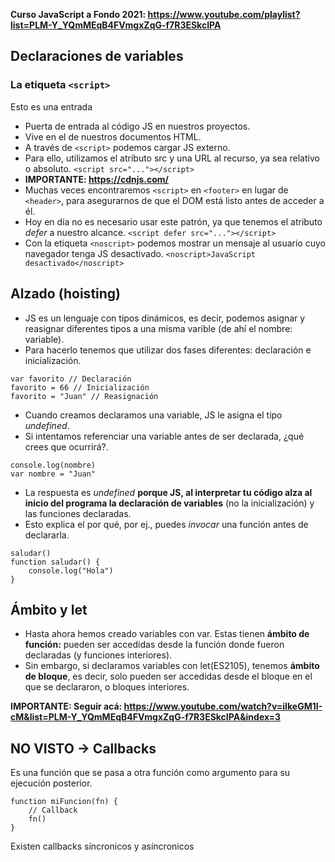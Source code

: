 **Curso JavaScript a Fondo 2021: https://www.youtube.com/playlist?list=PLM-Y_YQmMEqB4FVmgxZqG-f7R3ESkcIPA**

## Declaraciones de variables

### La etiqueta `<script>`

Esto es una entrada

- Puerta de entrada al código JS en nuestros proyectos.
- Vive en el <head> de nuestros documentos HTML.
- A través de `<script>` podemos cargar JS externo.
- Para ello, utilizamos el atributo src y una URL al recurso, ya sea relativo o absoluto. `<script src="..."></script>`
- **IMPORTANTE: https://cdnjs.com/**
- Muchas veces encontraremos `<script>` en `<footer>` en lugar de `<header>`, para asegurarnos de que el DOM está listo antes de acceder a él.
- Hoy en día no es necesario usar este patrón, ya que tenemos el atributo _defer_ a nuestro alcance. `<script defer src="..."></script>`
- Con la etiqueta `<noscript>` podemos mostrar un mensaje al usuario cuyo navegador tenga JS desactivado. `<noscript>JavaScript desactivado</noscript>`

## Alzado (hoisting)

- JS es un lenguaje con tipos dinámicos, es decir, podemos asignar y reasignar diferentes tipos a una misma varible (de ahí el nombre: variable).
- Para hacerlo tenemos que utilizar dos fases diferentes: declaración e inicialización.

```
var favorito // Declaración 
favorito = 66 // Inicialización
favorito = "Juan" // Reasignación
```

- Cuando creamos declaramos una variable, JS le asigna el tipo _undefined_.
- Si intentamos referenciar una variable antes de ser declarada, ¿qué crees que ocurrirá?.

```
console.log(nombre)
var nombre = "Juan"
```

- La respuesta es _undefined_ **porque JS, al interpretar tu código alza al inicio del programa la declaración de variables** (no la inicialización) y las funciones declaradas.
- Esto explica el por qué, por ej., puedes _invocar_ una función antes de declararla.

```
saludar()
function saludar() {
    console.log("Hola")
}
```

## Ámbito y let

- Hasta ahora hemos creado variables con var. Estas tienen **ámbito de función:** pueden ser accedidas desde la función donde fueron declaradas (y funciones interiores).
- Sin embargo, si declaramos variables con let(ES2105), tenemos **ámbito de bloque**, es decir, solo pueden ser accedidas desde el bloque en el que se declararon, o bloques interiores. 

**IMPORTANTE: Seguir acá: https://www.youtube.com/watch?v=iIkeGM1I-cM&list=PLM-Y_YQmMEqB4FVmgxZqG-f7R3ESkcIPA&index=3**

## NO VISTO -> Callbacks 

Es una función que se pasa a otra función como argumento para su ejecución posterior.

```
function miFuncion(fn) {
    // Callback
    fn()
}
```

Existen callbacks síncronicos y asíncronicos



